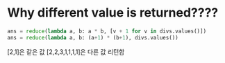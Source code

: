 # Why different value is returned????

```python
ans = reduce(lambda a, b: a * b, [v + 1 for v in divs.values()])
ans = reduce(lambda a, b: (a+1) * (b+1), divs.values())
```
[2,1]은 같은 값
[2,2,3,1,1,1,1]은 다른 값 리턴함